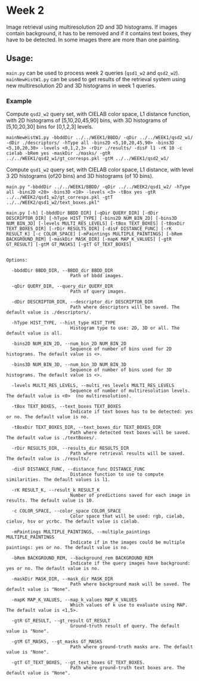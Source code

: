 ﻿# Week 2

Image retrieval using multiresolution 2D and 3D histograms. If images contain background, it has to be removed and if it contains text boxes, they have to be detected. In some images there are more than one painting.

## Usage:
``main.py`` can be used to process week 2 queries (``qsd1_w2`` and ``qsd2_w2``). ``mainNewHistW1.py`` can be used to get results of the retrieval system using new multiresolution 2D and 3D histograms in week 1 queries.

### Example

Compute ``qsd2_w2`` query set, with CIELAB color space, L1 distance function, with 2D histograms of [5,10,20,45,90] bins, with 3D histograms of [5,10,20,30] bins for [0,1,2,3] levels.

``
mainNewHistW1.py -bbddDir ../../WEEK1/BBDD/ -qDir ../../WEEK1/qsd2_w1/ -dDir ./descriptors/ -hType all -bins2D <5,10,20,45,90> -bins3D <5,10,20,30> -levels <0,1,2,3> -rDir ./results/ -disF l1 -rK 10 -c cielab -bRem yes -maskDir ./masks/ -gtR ../../WEEK1/qsd2_w1/gt_corresps.pkl -gtM ../../WEEK1/qsd2_w1/
``

Compute ``qsd1_w2`` query set, with CIELAB color space, L1 distance, with level 3 2D histograms (of20 bins) and 3D histograms (of 10 bins).

``
main.py "-bbddDir ../../WEEK1/BBDD/ -qDir ../../WEEK2/qsd1_w2/ -hType all -bins2D <20> -bins3D <10> -levels <3> -tBox yes -gtR ../../WEEK2/qsd1_w2/gt_corresps.pkl -gtT ../../WEEK2/qsd1_w2/text_boxes.pkl"
``

``
 main.py [-h] [-bbddDir BBDD_DIR] [-qDir QUERY_DIR]
               [-dDir DESCRIPTOR_DIR] [-hType HIST_TYPE] [-bins2D NUM_BIN_2D]
               [-bins3D NUM_BIN_3D] [-levels MULTI_RES_LEVELS]
               [-tBox TEXT_BOXES] [-tBoxDir TEXT_BOXES_DIR]
               [-rDir RESULTS_DIR] [-disF DISTANCE_FUNC] [-rK RESULT_K]
               [-c COLOR_SPACE] [-mPaintings MULTIPLE_PAINTINGS]
               [-bRem BACKGROUND_REM] [-maskDir MASK_DIR] [-mapK MAP_K_VALUES]
               [-gtR GT_RESULT] [-gtM GT_MASKS] [-gtT GT_TEXT_BOXES]
``

```

Options:

  -bbddDir BBDD_DIR, --BBDD_dir BBDD_DIR
                        Path of bbdd images.
						
  -qDir QUERY_DIR, --query_dir QUERY_DIR
                        Path of query images.
                        
  -dDir DESCRIPTOR_DIR, --descriptor_dir DESCRIPTOR_DIR
                        Path where descriptors will be saved. The default value is ./descriptors/.
                        
  -hType HIST_TYPE, --hist_type HIST_TYPE
                        Histogram type to use: 2D, 3D or all. The default value is all.
                        
  -bins2D NUM_BIN_2D, --num_bin_2D NUM_BIN_2D
                        Sequence of number of bins used for 2D histograms. The default value is <>.
                        
  -bins3D NUM_BIN_3D, --num_bin_3D NUM_BIN_3D
                        Sequence of number of bins used for 3D histograms. The default value is <>.
                        
  -levels MULTI_RES_LEVELS, --multi_res_levels MULTI_RES_LEVELS
                        Sequence of number of multiresolution levels. The default value is <0>  (no multiresolution).
                        
  -tBox TEXT_BOXES, --text_boxes TEXT_BOXES
                        Indicate if text boxes has to be detected: yes or no. The default value is no.
                        
  -tBoxDir TEXT_BOXES_DIR, --text_boxes_dir TEXT_BOXES_DIR
                        Path where detected text boxes will be saved. The default value is ./textBoxes/.
                        
  -rDir RESULTS_DIR, --results_dir RESULTS_DIR
                        Path where retrieval results will be saved. The default value is ./results/.
                        
  -disF DISTANCE_FUNC, --distance_func DISTANCE_FUNC
                        Distance function to use to compute similarities. The default values is l1.
                        
  -rK RESULT_K, --result_k RESULT_K
                        Number of predictions saved for each image in results. The default value is 10.
                        
  -c COLOR_SPACE, --color_space COLOR_SPACE
                        Color space that will be used: rgb, cielab, cieluv, hsv or ycrbc. The default value is cielab.
                        
  -mPaintings MULTIPLE_PAINTINGS, --multiple_paintings MULTIPLE_PAINTINGS
                        Indicate if in the images could be multiple paintings: yes or no. The default value is no.
                        
  -bRem BACKGROUND_REM, --background_rem BACKGROUND_REM
                        Indicate if the query images have background: yes or no. The default value is no.
                        
  -maskDir MASK_DIR, --mask_dir MASK_DIR
                        Path where background mask will be saved. The default value is "None".
                        
  -mapK MAP_K_VALUES, --map_k_values MAP_K_VALUES
                        Which values of k use to evaluate using MAP. The default value is <1,5>.
                        
  -gtR GT_RESULT, --gt_result GT_RESULT
                        Ground-truth result of query. The default value is "None".
                        
  -gtM GT_MASKS, --gt_masks GT_MASKS
                        Path where ground-truth masks are. The default value is "None".
                        
  -gtT GT_TEXT_BOXES, --gt_text_boxes GT_TEXT_BOXES. 
                        Path where ground-truth text boxes are. The default value is "None".

```
